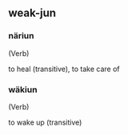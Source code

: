 ## weak-jun

### näriun

(Verb)

to heal (transitive), to take care of

### wäkiun

(Verb)

to wake up (transitive)
